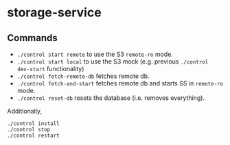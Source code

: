 # storage-service

## Commands

- `./control start remote` to use the S3 `remote-ro` mode.
- `./control start local` to use the S3 mock (e.g. previous `./control dev-start` functionality)
- `./control fetch-remote-db` fetches remote db.
- `./control fetch-and-start` fetches remote db and starts SS in `remote-ro` mode.
- `./control reset-db` resets the database (i.e. removes everything).

Additionally,

    ./control install
    ./control stop
    ./control restart


